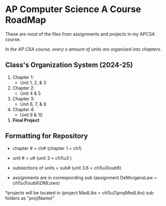 # AP Computer Science A Course RoadMap
These are _most_ of the files from assignments and projects in my APCSA course.

*In the AP CSA course, every x amount of units are organized into chapters.*
## Class's Organization System (2024-25)
1. Chapter 1:  
     - Unit 1, 2, & 3  
2. Chapter 2:  
     - Unit 4 & 5  
3. Chapter 3:  
     - Unit 6, 7, & 8  
4. Chapter 4:  
     - Unit 9 & 10  
5. **Final Project**


## Formatting for Repository
- chapter # = ch# (chapter 1 = _ch1_)

- unit # = u# (unit 3 = _ch1\u3_ )

- subsections of units = sub# (unit 3.6 = _ch1\u3\sub6_)

- assignments are in corresponding sub (assignment DeMorgansLaw = _ch1\u3\sub6\DMLaws_)  

*projects will be located in (project MadLibs = _ch1\u2\projMadLibs_)
  sub folders as "proj(Name)"
